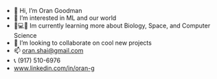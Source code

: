 - 👋 Hi, I’m Oran Goodman
- 👀 I’m interested in ML and our world
- 🧬💻🚀 Im currently learning more about Biology, Space, and Computer Science
- 💞️ I’m looking to collaborate on cool new projects
- 📫 oran.shai@gmail.com
- 📞 (917) 510-6976 
- www.linkedin.com/in/oran-g
<!---
Oran-G/Oran-G is a ✨ special ✨ repository because its `README.md` (this file) appears on your GitHub profile.
You can click the Preview link to take a look at your changes.
--->
